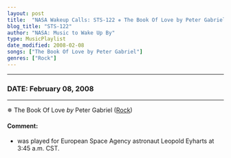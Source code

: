 ```yaml
---
layout: post
title:  "NASA Wakeup Calls: STS-122 ✵ The Book Of Love by Peter Gabriel ✺ February 08, 2008"
blog_title: "STS-122"
author: "NASA: Music to Wake Up By"
type: MusicPlaylist
date_modified: 2008-02-08
songs: ["The Book Of Love by Peter Gabriel"]
genres: ["Rock"]
---
```


----
### DATE: February 08, 2008
----
✵ The Book Of Love *by* Peter Gabriel ([Rock](https://www.discogs.com/genre/Rock)) <a target="blank_" href="https://www.discogs.com/Peter-Gabriel-The-Book-Of-Love/release/2607188">
    <i class="fas fa-compact-disc"
       title="Discogs entry for this song"
       alt="Discogs entry for this song"
       style="font-size: 1.1em;"></i></a>
    

#### Comment:
* was played for European Space Agency astronaut Leopold Eyharts at 3:45 a.m. CST.



<br/>
<center>
	<a target="_blank"
	   href="https://twitter.com/intent/tweet?hashtags=Space,NASA,Playlist,NASAWakeupCalls,SpaceProgram&text=🚀 {{ page.author}}, {{ page.title }}. {{ site.url }}{{ page.url }}&via=nasawakeupcalls"><i class="fab fa-twitter" title="Tweet this page" alt="Tweet this page" style="font-size: 1.3em;"></i></a>
	&nbsp; 	<i class="fas fa-user-astronaut" style="font-size: 1.5em;"></i> &nbsp;
    <a id="custom_amazon_link"
       type="amzn" search="#"
       category="popular music">
    <i class="fab fa-amazon" style="font-size: 1.3em;"></i></a>
</center>

<!-- Randomly resolve an individual entry from a song array -->
<script src="/assets/javascript/seedrandom.min.js"></script>
<script>
  var wake_me_up = ["The Book Of Love by Peter Gabriel"];
  var prng = new Math.seedrandom();
  function randomSong() {
    song = wake_me_up[Math.floor(Math.random() * wake_me_up.length)];
    var amazon_link = document.getElementById("custom_amazon_link");
    amazon_link.setAttribute("search", song);
  }
  window.onload = randomSong();
</script>
